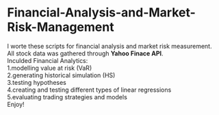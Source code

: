 # Financial-Analysis-and-Market-Risk-Management
I worte these scripts for financial analysis and market risk measurement.    
All stock data was gathered through **Yahoo Finace API**.   
Inculded Financial Analytics:    
1.modelling value at risk (VaR)    
2.generating historical simulation (HS)   
3.testing hypotheses   
4.creating and testing different types of linear regressions    
5.evaluating trading strategies and models    
Enjoy!
